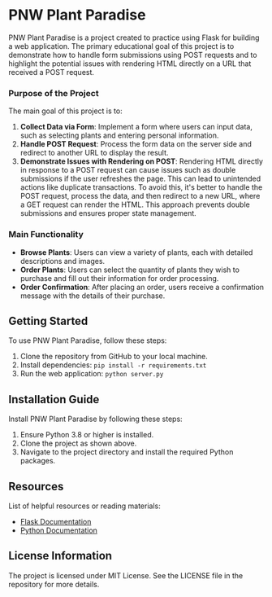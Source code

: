 # PNW Plant Paradise

PNW Plant Paradise is a project created to practice using Flask for building a web application. The primary educational goal of this project is to demonstrate how to handle form submissions using POST requests and to highlight the potential issues with rendering HTML directly on a URL that received a POST request.

### Purpose of the Project
The main goal of this project is to:
1. **Collect Data via Form**: Implement a form where users can input data, such as selecting plants and entering personal information.
2. **Handle POST Request**: Process the form data on the server side and redirect to another URL to display the result.
3. **Demonstrate Issues with Rendering on POST**: Rendering HTML directly in response to a POST request can cause issues such as double submissions if the user refreshes the page. This can lead to unintended actions like duplicate transactions. To avoid this, it's better to handle the POST request, process the data, and then redirect to a new URL, where a GET request can render the HTML. This approach prevents double submissions and ensures proper state management.

### Main Functionality
- **Browse Plants**: Users can view a variety of plants, each with detailed descriptions and images.
- **Order Plants**: Users can select the quantity of plants they wish to purchase and fill out their information for order processing.
- **Order Confirmation**: After placing an order, users receive a confirmation message with the details of their purchase.


## Getting Started
To use PNW Plant Paradise, follow these steps:
1. Clone the repository from GitHub to your local machine.
2. Install dependencies: `pip install -r requirements.txt`
3. Run the web application: `python server.py`

## Installation Guide
Install PNW Plant Paradise by following these steps:
1. Ensure Python 3.8 or higher is installed.
2. Clone the project as shown above.
3. Navigate to the project directory and install the required Python packages.

## Resources

List of helpful resources or reading materials:
- [Flask Documentation](https://flask.palletsprojects.com/)
- [Python Documentation](https://docs.python.org/3/)

## License Information

The project is licensed under MIT License. See the LICENSE file in the repository for more details.

